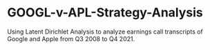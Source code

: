 # GOOGL-v-APL-Strategy-Analysis
Using Latent Dirichlet Analysis to analyze earnings call transcripts of Google and Apple from Q3 2008 to Q4 2021.
